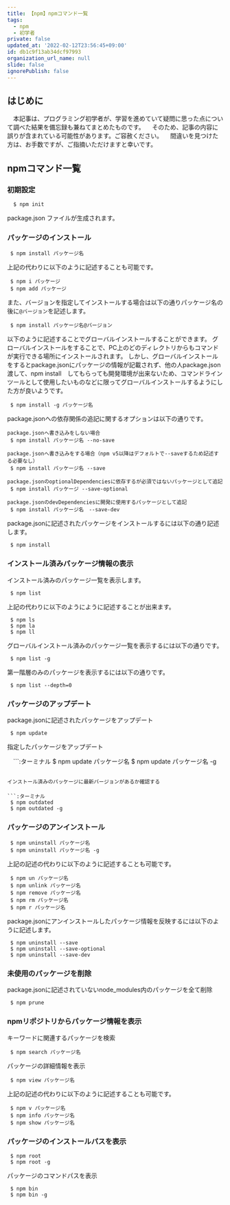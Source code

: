 ```yaml
---
title: 【npm】npmコマンド一覧
tags:
  - npm
  - 初学者
private: false
updated_at: '2022-02-12T23:56:45+09:00'
id: db1c9f13ab34dcf97993
organization_url_name: null
slide: false
ignorePublish: false
---
```

## はじめに
　本記事は、プログラミング初学者が、学習を進めていて疑問に思った点について調べた結果を備忘録も兼ねてまとめたものです。
　そのため、記事の内容に誤りが含まれている可能性があります。ご容赦ください。
　間違いを見つけた方は、お手数ですが、ご指摘いただけますと幸いです。

## npmコマンド一覧

### 初期設定

```:ターミナル
  $ npm init
```
 package.json ファイルが生成されます。

### パッケージのインストール

```:ターミナル
 $ npm install パッケージ名
```

上記の代わりに以下のように記述することも可能です。

```:ターミナル
 $ npm i パッケージ
 $ npm add パッケージ
```

また、バージョンを指定してインストールする場合は以下の通りパッケージ名の後に`@バージョン`を記述します。

```:ターミナル
 $ npm install パッケージ名@バージョン
```

以下のように記述することでグローバルインストールすることができます。
グローバルインストールをすることで、PC上のどのディレクトリからもコマンドが実行できる場所にインストールされます。
しかし、グローバルインストールをするとpackage.jsonにパッケージの情報が記載されず、他の人package.json渡して、npm install　してもらっても開発環境が出来ないため、コマンドラインツールとして使用したいものなどに限ってグローバルインストールするようにした方が良いようです。

```:ターミナル
 $ npm install -g パッケージ名
```

package.jsonへの依存関係の追記に関するオプションは以下の通りです。

```:ターミナル
package.jsonへ書き込みをしない場合
 $ npm install パッケージ名 --no-save

package.jsonへ書き込みをする場合（npm v5以降はデフォルトで--saveするため記述する必要なし）
 $ npm install パッケージ名 --save

package.jsonのoptionalDependenciesに依存するが必須ではないパッケージとして追記
 $ npm install パッケージ --save-optional

package.jsonのdevDependenciesに開発に使用するパッケージとして追記
 $ npm install パッケージ名　--save-dev

```

package.jsonに記述されたパッケージをインストールするには以下の通り記述します。

```:ターミナル
 $ npm install
```

### インストール済みパッケージ情報の表示
インストール済みのパッケージ一覧を表示します。

```:ターミナル
 $ npm list
```

上記の代わりに以下のようにように記述することが出来ます。

```:ターミナル
 $ npm ls
 $ npm la
 $ npm ll
```

グローバルインストール済みのパッケージ一覧を表示するには以下の通りです。

```:ターミナル
 $ npm list -g
```

第一階層のみのパッケージを表示するには以下の通りです。

```:ターミナル
 $ npm list --depth=0
```

### パッケージのアップデート
package.jsonに記述されたパッケージをアップデート

```:ターミナル
 $ npm update
```

指定したパッケージをアップデート

　```:ターミナル
 $ npm update パッケージ名
 $ npm update パッケージ名 -g
```

インストール済みのパッケージに最新バージョンがあるか確認する
　
```:ターミナル
 $ npm outdated
 $ npm outdated -g
```

### パッケージのアンインストール

```:ターミナル
 $ npm uninstall パッケージ名
 $ npm uninstall パッケージ名 -g
```

上記の記述の代わりに以下のように記述することも可能です。

```:ターミナル
 $ npm un パッケージ名
 $ npm unlink パッケージ名
 $ npm remove パッケージ名
 $ npm rm パッケージ名
 $ npm r パッケージ名
```

package.jsonにアンインストールしたパッケージ情報を反映するには以下のように記述します。

```:ターミナル
 $ npm uninstall --save
 $ npm uninstall --save-optional
 $ npm uninstall --save-dev
```

### 未使用のパッケージを削除
package.jsonに記述されていないnode_modules内のパッケージを全て削除

```:ターミナル
 $ npm prune
```

### npmリポジトリからパッケージ情報を表示
キーワードに関連するパッケージを検索

```:ターミナル
 $ npm search パッケージ名
```

パッケージの詳細情報を表示

```:ターミナル
 $ npm view パッケージ名
```

上記の記述の代わりに以下のように記述することも可能です。

```:ターミナル
 $ npm v パッケージ名
 $ npm info パッケージ名
 $ npm show パッケージ名
```

### パッケージのインストールパスを表示

```:ターミナル
 $ npm root
 $ npm root -g
```

パッケージのコマンドパスを表示

```:ターミナル
 $ npm bin
 $ npm bin -g
```


